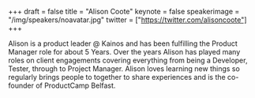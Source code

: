 +++
draft = false
title = "Alison Coote"
keynote = false
speakerimage = "/img/speakers/noavatar.jpg"
twitter = ["https://twitter.com/alisoncoote"]
+++

Alison is a product leader @ Kainos and has been fulfilling the Product Manager role for about 5 Years. Over the years Alison has played many roles on client engagements covering everything from being a Developer, Tester, through to Project Manager. Alison loves learning new things so regularly brings people to together to share experiences and is the co-founder of ProductCamp Belfast.